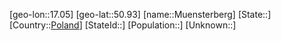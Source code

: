 ﻿---
location: [50.93,17.05]
type: City
tags:
- geo/City


SpocWebEntityId: 32680
isDeleted: false
confidential: public

---
[geo-lon::17.05]
[geo-lat::50.93]
[name::Muensterberg]
[State::]
[Country::[Poland](geo/Continent/Europe/Poland.md)]
[StateId::]
[Population::]
[Unknown::]

